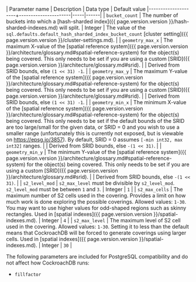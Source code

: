 | Parameter name | Description | Data type | Default value
|---------------------+----------------------|-----|------|
| `bucket_count` | The number of buckets into which a [hash-sharded index]({{ page.version.version }}/hash-sharded-indexes.md) will split. | Integer | The value of the `sql.defaults.default_hash_sharded_index_bucket_count` [cluster setting]({{ page.version.version }}/cluster-settings.md). |
| `geometry_max_x` | The maximum X-value of the [spatial reference system]({{ page.version.version }}/architecture/glossary.md#spatial-reference-system) for the object(s) being covered. This only needs to be set if you are using a custom [SRID]({{ page.version.version }}/architecture/glossary.md#srid). | | Derived from SRID bounds, else `(1 << 31) -1`. |
| `geometry_max_y` | The maximum Y-value of the [spatial reference system]({{ page.version.version }}/architecture/glossary.md#spatial-reference-system) for the object(s) being covered. This only needs to be set if you are using a custom [SRID]({{ page.version.version }}/architecture/glossary.md#srid). | | Derived from SRID bounds, else `(1 << 31) -1`. |
| `geometry_min_x` | The minimum X-value of the [spatial reference system]({{ page.version.version }}/architecture/glossary.md#spatial-reference-system) for the object(s) being covered. This only needs to be set if the default bounds of the SRID are too large/small for the given data, or SRID = 0 and you wish to use a smaller range (unfortunately this is currently not exposed, but is viewable on <https://epsg.io/3857>). By default, SRID = 0 assumes `[-min int32, max int32]` ranges. | | Derived from SRID bounds, else `-(1 << 31)`. |
| `geometry_min_y` | The minimum Y-value of the [spatial reference system]({{ page.version.version }}/architecture/glossary.md#spatial-reference-system) for the object(s) being covered. This only needs to be set if you are using a custom [SRID]({{ page.version.version }}/architecture/glossary.md#srid). | | Derived from SRID bounds, else `-(1 << 31)`. |
| `s2_level_mod` | `s2_max_level` must be divisible by `s2_level_mod`. `s2_level_mod` must be between `1` and `3`. | Integer | `1` |
| `s2_max_cells` | The maximum number of S2 cells used in the covering. Provides a limit on how much work is done exploring the possible coverings. Allowed values: `1-30`. You may want to use higher values for odd-shaped regions such as skinny rectangles. Used in [spatial indexes]({{ page.version.version }}/spatial-indexes.md). | Integer | `4` |
| `s2_max_level` | The maximum level of S2 cell used in the covering. Allowed values: `1-30`. Setting it to less than the default means that CockroachDB will be forced to generate coverings using larger cells. Used in [spatial indexes]({{ page.version.version }}/spatial-indexes.md). | Integer | `30` |

The following parameters are included for PostgreSQL compatibility and do not affect how CockroachDB runs:

- `fillfactor`
